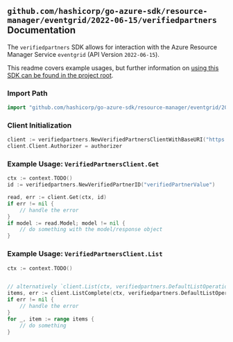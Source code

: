 
## `github.com/hashicorp/go-azure-sdk/resource-manager/eventgrid/2022-06-15/verifiedpartners` Documentation

The `verifiedpartners` SDK allows for interaction with the Azure Resource Manager Service `eventgrid` (API Version `2022-06-15`).

This readme covers example usages, but further information on [using this SDK can be found in the project root](https://github.com/hashicorp/go-azure-sdk/tree/main/docs).

### Import Path

```go
import "github.com/hashicorp/go-azure-sdk/resource-manager/eventgrid/2022-06-15/verifiedpartners"
```


### Client Initialization

```go
client := verifiedpartners.NewVerifiedPartnersClientWithBaseURI("https://management.azure.com")
client.Client.Authorizer = authorizer
```


### Example Usage: `VerifiedPartnersClient.Get`

```go
ctx := context.TODO()
id := verifiedpartners.NewVerifiedPartnerID("verifiedPartnerValue")

read, err := client.Get(ctx, id)
if err != nil {
	// handle the error
}
if model := read.Model; model != nil {
	// do something with the model/response object
}
```


### Example Usage: `VerifiedPartnersClient.List`

```go
ctx := context.TODO()


// alternatively `client.List(ctx, verifiedpartners.DefaultListOperationOptions())` can be used to do batched pagination
items, err := client.ListComplete(ctx, verifiedpartners.DefaultListOperationOptions())
if err != nil {
	// handle the error
}
for _, item := range items {
	// do something
}
```
